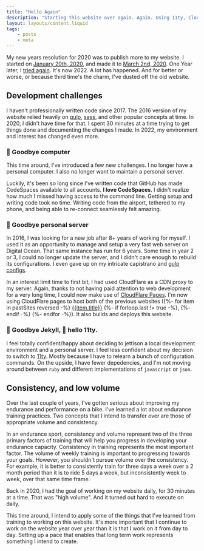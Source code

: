 ```yaml
---
title: "Hello Again"
description: "Starting this website over again. Again. Using 11ty, Cloudflare Pages, and CodeSpaces."
layout: layouts/content.liquid
tags: 
    - posts
    - meta
---
```

My new years resolution for 2020 was to publish more to my website. I started on [January 20th, 2020](https://github.com/benkutil/benkutil.github.io/pull/45/files), and made it to [March 2nd, 2020](https://github.com/benkutil/benkutil.github.io/pull/50/files). One Year later, I [tried again](https://2020.benkutil.com/meta/website/2021/03/02/day-1). It's now 2022. A lot has happened. And for better or worse, or because third time's the charm, I've dusted off the old website.

## Development challenges
I haven't professionally written code since 2017. The 2016 version of my website relied heavily on [gulp](https://gulpjs.com), [sass](https://sass-lang.com), and other popular concepts at time. In 2020, I didn't have time for that. I spent 30 minutes at a time trying to get things done and documenting the changes I made. In 2022, my environment and interest has changed even more.

### 👋 Goodbye computer
This time around, I've introduced a few new challenges. I no longer have a personal computer. I also no longer want to maintain a personal server. 

Luckily, it's been so long since I've written code that GitHub has made CodeSpaces available to all accounts. **I love CodeSpaces**. I didn't realize how much I missed having access to the command line. Getting setup and writing code took no time. Writing code from the airport, tethered to my phone, and being able to re-connect seamlessly felt amazing.

### 👋 Goodbye personal server
In 2016, I was looking for a new job after 8+ years of working for myself. I used it as an opportunity to manage and setup a very fast web server on Digital Ocean. That same instance has run for 6 years. Some time in year 2 or 3, I could no longer update the server, and I didn't care enough to rebuild its configurations. I even gave up on my intricate capistrano and [gulp configs](https://github.com/benkutil/benkutil.github.io/tree/develop-2016/config/gulp). 

In an interest limit time to first bit, I had used CloudFlare as a CDN proxy to my server. Again, thanks to not having paid attention to web development for a very long time, I could now make use of [CloudFlare Pages](https://pages.cloudflare.com). I'm now using CloudFlare pages to host both of the previous websites ({%- for item in pastSites reversed -%}
    <a href="{{item.url}}" title="Open the {{item.title}} version of this website">{{item.title}}</a> {%- if forloop.last != true -%}, {%- endif -%}
  {%- endfor -%}). It also builds and deploys this website.

  ### 👋 Goodbye Jekyll, 👋 hello 11ty.
I feel totally confident/happy about deciding to jettison a local development environment and a personal server. I feel less confident about my decision to switch to [11ty](11ty.dev). Mostly because I have to relearn a bunch of configuration commands. On the upside, I have fewer depedencies, and I'm not moving around between `ruby` and different implementations of `javascript` or `json`.

## Consistency, and low volume
Over the last couple of years, I've gotten serious about improving my endurance and performance on a bike. I've learned a lot about endurance training practices. Two concepts that I intend to transfer over are those of appropriate volume and consistency.

In an endurance sport, consistency and volume represent two of the three primary factors  of training that will help you progress in developing your endurance capacity. Consistency in training represents the most important factor. The volume of weekly training is important to progressing towards your goals. However, you shouldn't pursue volume over the consistency. For example, it is better to consistently train for three days a week over a 2 month period than it is to ride 5 days a week, but inconsistently week to week, over that same time frame.

Back in 2020, I had the goal of working on my website daily, for 30 minutes at a time. That was "high volume". And it turned out hard to execute on daily. 

This time around, I intend to apply some of the things that I've learned from training to working on this website. It's more important that I continue to work on the website year over year than it is that I work on it from day to day. Setting up a pace that enables that long term work represents something I intend to create.